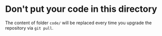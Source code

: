# Don't put your code in this directory #

The content of folder `code/` will be replaced every time you upgrade the repository via `git pull`.


